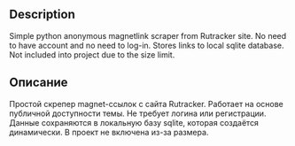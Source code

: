 
## Description
Simple python anonymous magnetlink scraper from Rutracker site. No need to have account and no need to log-in. Stores links to local sqlite database. Not included into project due to the size limit.

## Описание
Простой скрепер magnet-ссылок с сайта Rutracker. Работает на основе публичной доступности темы. Не требует логина или регистрации. Данные сохраняются в локальную базу sqlite, которая создаётся динамически. В проект не включена из-за размера.  